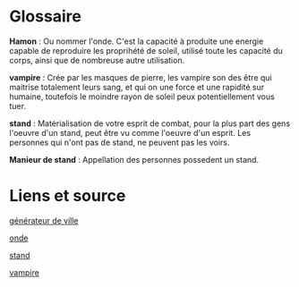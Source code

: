 # Glossaire

**Hamon** : Ou nommer l'onde. C'est la capacité à produite une energie capable de reproduire les proprihété de soleil, utilisé toute les capacité du corps, ainsi que de nombreuse autre utilisation.

**vampire** : Crée par les masques de pierre, les vampire son des être qui maitrise totalement leurs sang, et qui on une force et une rapidité sur humaine, toutefois le moindre rayon de soleil peux potentiellement vous tuer.

**stand** : Matérialisation de votre esprit de combat, pour la plus part des gens l'oeuvre d'un stand, peut être vu comme l'oeuvre d'un esprit. Les personnes qui n'ont pas de stand, ne peuvent pas les voirs.

**Manieur de stand** : Appellation des personnes possedent un stand.

# Liens et source

[générateur de ville ](https://watabou.itch.io/medieval-fantasy-city-generator)

[onde](http://fr.jjba.wikia.com/wiki/Onde)

[stand](http://fr.jjba.wikia.com/wiki/Stand)

[vampire](http://fr.jjba.wikia.com/wiki/Vampirisme)